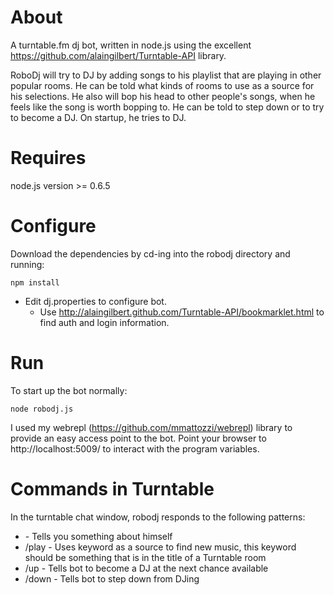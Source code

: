 About
=================
A turntable.fm dj bot, written in node.js using the excellent https://github.com/alaingilbert/Turntable-API library.

RoboDj will try to DJ by adding songs to his playlist that are playing in other popular rooms. He can be told what kinds of rooms to use as a source for his selections. He also will bop his head to other people's songs, when he feels like the song is worth bopping to. He can be told to step down or to try to become a DJ. On startup, he tries to DJ.

Requires
=================
node.js version >= 0.6.5  

Configure
=================
Download the dependencies by cd-ing into the robodj directory and running:

    npm install

* Edit dj.properties to configure bot. 
  * Use http://alaingilbert.github.com/Turntable-API/bookmarklet.html to find auth and login information. 

Run
=================
To start up the bot normally:

    node robodj.js
    
I used my webrepl (https://github.com/mmattozzi/webrepl) library to provide an easy access point to the bot. Point your browser to http://localhost:5009/ to interact with the program variables.

Commands in Turntable
=================
In the turntable chat window, robodj responds to the following patterns:

* <name of bot> - Tells you something about himself
* /play <keyword> - Uses keyword as a source to find new music, this keyword should be something that is in the title of a Turntable room
* /up - Tells bot to become a DJ at the next chance available
* /down - Tells bot to step down from DJing

